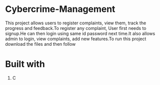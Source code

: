 # Cybercrime-Management

This project allows users to register complaints, view them, track the progress and feedback.To register any complaint, User first needs to signup.He can then login using same id password next time.It also allows admin to login, view complaints, add new features.To run this project download the files and then follow

# Built with

1. C

